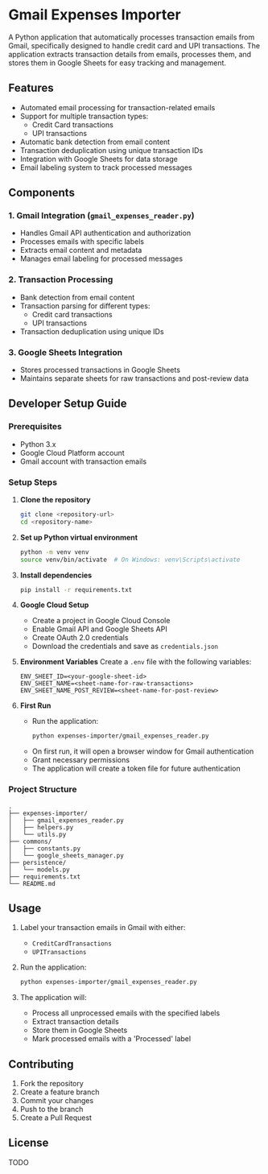 # Gmail Expenses Importer

A Python application that automatically processes transaction emails from Gmail, specifically designed to handle credit card and UPI transactions. The application extracts transaction details from emails, processes them, and stores them in Google Sheets for easy tracking and management.

## Features

- Automated email processing for transaction-related emails
- Support for multiple transaction types:
  - Credit Card transactions
  - UPI transactions
- Automatic bank detection from email content
- Transaction deduplication using unique transaction IDs
- Integration with Google Sheets for data storage
- Email labeling system to track processed messages

## Components

### 1. Gmail Integration (`gmail_expenses_reader.py`)
- Handles Gmail API authentication and authorization
- Processes emails with specific labels
- Extracts email content and metadata
- Manages email labeling for processed messages

### 2. Transaction Processing
- Bank detection from email content
- Transaction parsing for different types:
  - Credit card transactions
  - UPI transactions
- Transaction deduplication using unique IDs

### 3. Google Sheets Integration
- Stores processed transactions in Google Sheets
- Maintains separate sheets for raw transactions and post-review data

## Developer Setup Guide

### Prerequisites
- Python 3.x
- Google Cloud Platform account
- Gmail account with transaction emails

### Setup Steps

1. **Clone the repository**
   ```bash
   git clone <repository-url>
   cd <repository-name>
   ```

2. **Set up Python virtual environment**
   ```bash
   python -m venv venv
   source venv/bin/activate  # On Windows: venv\Scripts\activate
   ```

3. **Install dependencies**
   ```bash
   pip install -r requirements.txt
   ```

4. **Google Cloud Setup**
   - Create a project in Google Cloud Console
   - Enable Gmail API and Google Sheets API
   - Create OAuth 2.0 credentials
   - Download the credentials and save as `credentials.json`

5. **Environment Variables**
   Create a `.env` file with the following variables:
   ```
   ENV_SHEET_ID=<your-google-sheet-id>
   ENV_SHEET_NAME=<sheet-name-for-raw-transactions>
   ENV_SHEET_NAME_POST_REVIEW=<sheet-name-for-post-review>
   ```

6. **First Run**
   - Run the application:
     ```bash
     python expenses-importer/gmail_expenses_reader.py
     ```
   - On first run, it will open a browser window for Gmail authentication
   - Grant necessary permissions
   - The application will create a token file for future authentication

### Project Structure
```
.
├── expenses-importer/
│   ├── gmail_expenses_reader.py
│   ├── helpers.py
│   └── utils.py
├── commons/
│   ├── constants.py
│   └── google_sheets_manager.py
├── persistence/
│   └── models.py
├── requirements.txt
└── README.md
```

## Usage

1. Label your transaction emails in Gmail with either:
   - `CreditCardTransactions`
   - `UPITransactions`

2. Run the application:
   ```bash
   python expenses-importer/gmail_expenses_reader.py
   ```

3. The application will:
   - Process all unprocessed emails with the specified labels
   - Extract transaction details
   - Store them in Google Sheets
   - Mark processed emails with a 'Processed' label

## Contributing

1. Fork the repository
2. Create a feature branch
3. Commit your changes
4. Push to the branch
5. Create a Pull Request

## License
TODO 